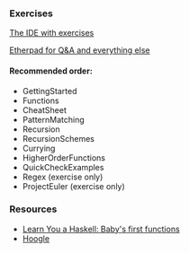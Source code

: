 ### Exercises
[The IDE with exercises](https://www.fpcomplete.com/user/tobiasgw/hands-on-haskell-1)

[Etherpad for Q&A and everything else](https://etherpad.mozilla.org/AGsZxrgFgf)

#### Recommended order:
* GettingStarted
* Functions
* CheatSheet
* PatternMatching
* Recursion
* RecursionSchemes
* Currying
* HigherOrderFunctions
* QuickCheckExamples
* Regex (exercise only)
* ProjectEuler (exercise only)


### Resources
* [Learn You a Haskell: Baby's first functions](http://learnyouahaskell.com/starting-out#babys-first-functions)
* [Hoogle](https://www.fpcomplete.com/hoogle)

